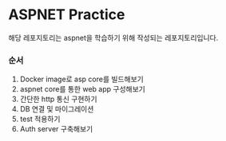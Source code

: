 # ASPNET Practice

해당 레포지토리는 aspnet을 학습하기 위해 작성되는 레포지토리입니다.

### 순서
1. Docker image로 asp core를 빌드해보기
2. aspnet core를 통한 web app 구성해보기
3. 간단한 http 통신 구현하기
4. DB 연결 및 마이그레이션
4. test 적용하기
5. Auth server 구축해보기
